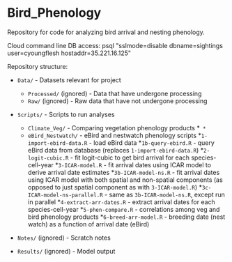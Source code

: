 # Bird_Phenology

Repository for code for analyzing bird arrival and nesting phenology.

Cloud command line DB access:
psql "sslmode=disable dbname=sightings user=cyoungflesh hostaddr=35.221.16.125"


Repository structure:

* `Data/` - Datasets relevant for project
  * `Processed/` (ignored) - Data that have undergone processing
  * `Raw/` (ignored) - Raw data that have not undergone processing

* `Scripts/` - Scripts to run analyses
  * `Climate_Veg/` - Comparing vegetation phenology products
    *``
    *``
  * `eBird_Nestwatch/` - eBird and nestwatch phenology scripts
    *`1-import-ebird-data.R` - load eBird data
    *`1b-query-ebird.R` - query eBird data from database (replaces `1-import-ebird-data.R`)
    *`2-logit-cubic.R` - fit logit-cubic to get bird arrival for each species-cell-year
    *`3-ICAR-model.R` - fit arrival dates using ICAR model to derive arrival date estimates
    *`3b-ICAR-model-ns.R` - fit arrival dates using ICAR model with both spatial and non-spatial components (as opposed to just spatial component as with `3-ICAR-model.R`)
    *`3c-ICAR-model-ns-parallel.R` - same as `3b-ICAR-model-ns.R`, except run in parallel
    *`4-extract-arr-dates.R` - extract arrival dates for each species-cell-year
    *`5-phen-compare.R` - correlations among veg and bird phenology products
    *`6-breed-arr-model.R` - breeding date (nest watch) as a function of arrival date (eBird)

* `Notes/` (ignored) - Scratch notes

* `Results/` (ignored) - Model output


